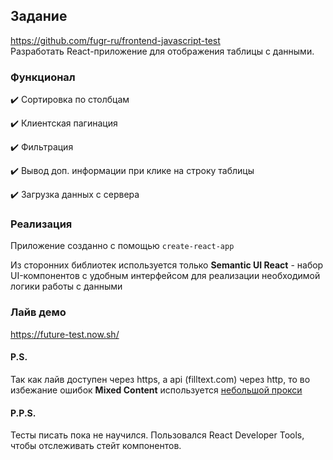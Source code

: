 ## Задание

https://github.com/fugr-ru/frontend-javascript-test<br>
Разработать React-приложение для отображения таблицы с данными.

### Функционал

✔️ Сортировка по столбцам

✔️ Клиентская пагинация

✔️ Фильтрация

✔️ Вывод доп. информации при клике на строку таблицы

✔️ Загрузка данных с сервера

### Реализация

Приложение созданно с помощью <code>create-react-app</code>

Из сторонних библиотек используется только **Semantic UI React** - набор UI-компонентов с удобным интерфейсом для реализации необходимой логики работы с данными

### Лайв демо

https://future-test.now.sh/

#### P.S.

Так как лайв доступен через https, а api (filltext.com) через http, то во избежание ошибок **Mixed Content** используется [небольшой прокси](https://github.com/mihansweatpants/filltext-proxy)

#### P.P.S.

Тесты писать пока не научился.
Пользовался React Developer Tools, чтобы отслеживать стейт компонентов.
